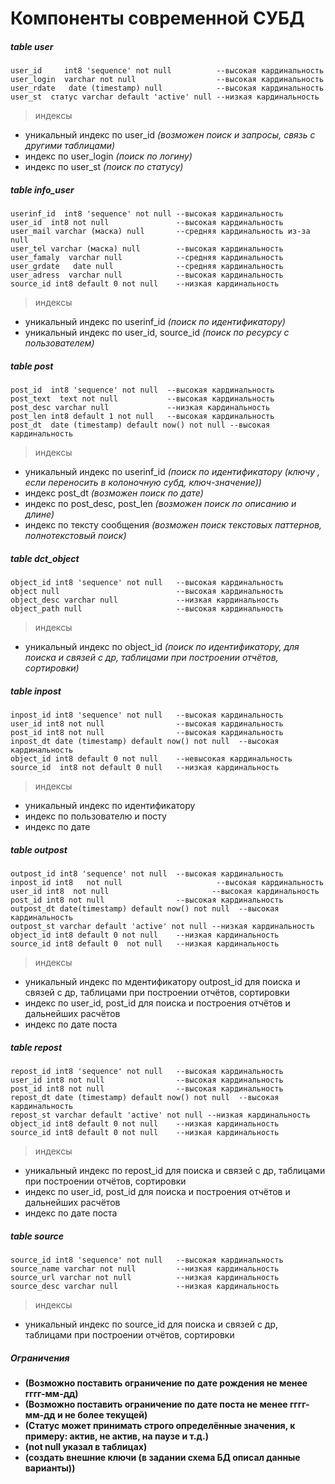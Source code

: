 # Компоненты современной СУБД 
##### table user
```
user_id     int8 'sequence' not null          --высокая кардинальность
user_login  varchar not null                  --высокая кардинальность
user_rdate   date (timestamp) null            --высокая кардинальность
user_st  статус varchar default 'active' null --низкая кардинальность
```
> индексы
* уникальный индекс по user_id  *(возможен поиск и запросы, связь с другими таблицами)*
* индекс по user_login  *(поиск по логину)*
* индекс по user_st  *(поиск по статусу)*

##### table info_user
```
userinf_id  int8 'sequence' not null --высокая кардинальность
user_id  int8 not null               --высокая кардинальность
user_mail varchar (маска) null       --средняя кардинальность из-за null
user_tel varchar (маска) null        --высокая кардинальность
user_famaly  varchar null            --средняя кардинальность
user_grdate   date null              --средняя кардинальность
user_adress  varchar null            --высокая кардинальность
source_id int8 default 0 not null    --низкая кардинальность
```
> индексы
* уникальный индекс по userinf_id  *(поиск по идентификатору)*
* уникальный индекс по user_id, source_id *(поиск по ресурсу с пользователем)*

##### table post
```
post_id  int8 'sequence' not null  --высокая кардинальность
post_text  text not null           --высокая кардинальность
post_desc varchar null             --низкая кардинальность
post_len int8 default 1 not null   --высокая кардинальность
post_dt  date (timestamp) default now() not null --высокая кардинальность
```
> индексы
* уникальный индекс по userinf_id  *(поиск по идентификатору (ключу , если переносить в колоночную субд, ключ-значение))*
* индекс post_dt *(возможен поиск по дате)*
* индекс по post_desc, post_len  *(возможен поиск по описанию и длине)*
* индекс по тексту сообщения *(возможен поиск текстовых паттернов, полнотекстовый поиск)*

##### table dct_object
```
object_id int8 'sequence' not null   --высокая кардинальность
object null                          --высокая кардинальность
object_desc varchar null             --низкая кардинальность
object_path null                     --высокая кардинальность
```
> индексы
* уникальный индекс по object_id  *(поиск по идентификатору, для поиска и связей с др, таблицами при построении отчётов, сортировки)*

##### table inpost
```
inpost_id int8 'sequence' not null   --высокая кардинальность
user_id int8 not null                --высокая кардинальность
post_id int8 not null                --высокая кардинальность
inpost_dt date (timestamp) default now() not null  --высокая кардинальность
object_id int8 default 0 not null    --невысокая кардинальность
source_id  int8 not default 0 null   --низкая кардинальность
```
> индексы
* уникальный индекс по идентификатору
* индекс по пользователю и посту
* индекс по дате

##### table outpost
```
outpost_id int8 'sequence' not null  --высокая кардинальность
inpost_id int8   not null                     --высокая кардинальность
user_id int8  not null                       --высокая кардинальность
post_id int8 not null                --высокая кардинальность
outpost_dt date(timestamp) default now() not null  --высокая кардинальность
outpost_st varchar default 'active' not null --низкая кардинальность
object_id int8 default 0 not null    --низкая кардинальность
source_id int8 default 0  not null   --низкая кардинальность
```
> индексы
* уникальный индекс по мдентификатору outpost_id для поиска и связей с др, таблицами при построении отчётов, сортировки
* индекс по user_id, post_id для поиска и построения отчётов и дальнейших расчётов
* индекс по дате поста

##### table repost
```
repost_id int8 'sequence' not null   --высокая кардинальность
user_id int8 not null                --высокая кардинальность
post_id int8 not null                --высокая кардинальность
repost_dt date (timestamp) default now() not null  --высокая кардинальность
repost_st varchar default 'active' not null --низкая кардинальность
object_id int8 default 0 not null    --низкая кардинальность
source_id int8 default 0 not null    --низкая кардинальность
```
> индексы
* уникальный индекс по repost_id для поиска и связей с др, таблицами при построении отчётов, сортировки
* индекс по user_id, post_id для поиска и построения отчётов и дальнейших расчётов
* индекс по дате поста

##### table source
```
source_id int8 'sequence' not null   --высокая кардинальность
source_name varchar not null         --низкая кардинальность
source_url varchar not null          --низкая кардинальность
source_desc varchar null             --низкая кардинальность
```
> индексы
* уникальный индекс по source_id для поиска и связей с др, таблицами при построении отчётов, сортировки

##### Ограничения
- **(Возможно поставить ограничение по дате рождения не менее гггг-мм-дд)**
- **(Возможно поставить ограничение по дате поста не менее гггг-мм-дд и не более текущей)**
- **(Статус может принимать строго определённые значения, к примеру: актив, не актив, на паузе и т.д.)**
- **(not null указал в таблицах)**
- **(создать внешние ключи (в задании схема БД описал данные варианты))**

